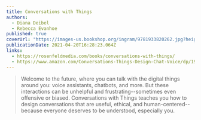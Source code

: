 ```yaml
---
title: Conversations with Things
authors:
  - Diana Deibel
  - Rebecca Evanhoe
published: true
coverUrl: "https://images-us.bookshop.org/ingram/9781933820262.jpg?height=500&v=v2"
publicationDate: 2021-04-20T16:28:23.064Z
links:
  - https://rosenfeldmedia.com/books/conversations-with-things/
  - https://www.amazon.com/Conversations-Things-Design-Chat-Voice/dp/1933820268
---
```


> Welcome to the future, where you can talk with the digital things around you: voice assistants, chatbots, and more. But these interactions can be unhelpful and frustrating--sometimes even offensive or biased. Conversations with Things teaches you how to design conversations that are useful, ethical, and human-centered--because everyone deserves to be understood, especially you.
